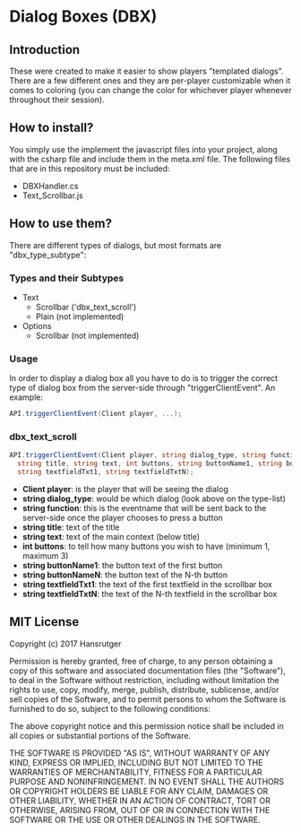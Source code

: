 # Dialog Boxes (DBX)

## Introduction
These were created to make it easier to show players "templated dialogs". There are a few different ones and they are per-player customizable when it comes to coloring (you can change the color for whichever player whenever throughout their session). 


## How to install?
You simply use the implement the javascript files into your project, along with the csharp file and include them in the meta.xml file. The following files that are in this repository must be included:
- DBXHandler.cs
- Text_Scrollbar.js


## How to use them?
There are different types of dialogs, but most formats are "dbx_type_subtype":

### Types and their Subtypes
- Text
  - Scrollbar ('dbx_text_scroll')
  - Plain (not implemented)
- Options
  - Scrollbar (not implemented)


### Usage
In order to display a dialog box all you have to do is to trigger the correct type of dialog box from the server-side through "triggerClientEvent". An example:
```csharp
API.triggerClientEvent(Client player, ...);
```

### dbx_text_scroll
```csharp
API.triggerClientEvent(Client player, string dialog_type, string function,
  string title, string text, int buttons, string buttonName1, string buttonNameN,
  string textfieldTxt1, string textfieldTxtN);
```
- **Client player**: is the player that will be seeing the dialog
- **string dialog_type**: would be which dialog (look above on the type-list)
- **string function**: this is the eventname that will be sent back to the server-side once the player chooses to press a button
- **string title**: text of the title
- **string text**: text of the main context (below title)
- **int buttons**: to tell how many buttons you wish to have (minimum 1, maximum 3)
- **string buttonName1**: the button text of the first button
- **string buttonNameN**: the button text of the N-th button
- **string textfieldTxt1**: the text of the first textfield in the scrollbar box
- **string textfieldTxtN**: the text of the N-th textfield in the scrollbar box


## MIT License
Copyright (c) 2017 Hansrutger

Permission is hereby granted, free of charge, to any person obtaining a copy
of this software and associated documentation files (the "Software"), to deal
in the Software without restriction, including without limitation the rights
to use, copy, modify, merge, publish, distribute, sublicense, and/or sell
copies of the Software, and to permit persons to whom the Software is
furnished to do so, subject to the following conditions:

The above copyright notice and this permission notice shall be included in all
copies or substantial portions of the Software.

THE SOFTWARE IS PROVIDED "AS IS", WITHOUT WARRANTY OF ANY KIND, EXPRESS OR
IMPLIED, INCLUDING BUT NOT LIMITED TO THE WARRANTIES OF MERCHANTABILITY,
FITNESS FOR A PARTICULAR PURPOSE AND NONINFRINGEMENT. IN NO EVENT SHALL THE
AUTHORS OR COPYRIGHT HOLDERS BE LIABLE FOR ANY CLAIM, DAMAGES OR OTHER
LIABILITY, WHETHER IN AN ACTION OF CONTRACT, TORT OR OTHERWISE, ARISING FROM,
OUT OF OR IN CONNECTION WITH THE SOFTWARE OR THE USE OR OTHER DEALINGS IN THE
SOFTWARE.
